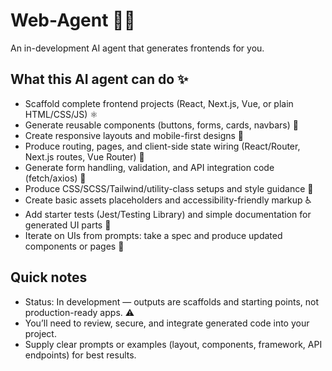# Web-Agent 🤖🎨

An in-development AI agent that generates frontends for you.

## What this AI agent can do ✨
- Scaffold complete frontend projects (React, Next.js, Vue, or plain HTML/CSS/JS) ⚛️
- Generate reusable components (buttons, forms, cards, navbars) 🧩
- Create responsive layouts and mobile-first designs 📱
- Produce routing, pages, and client-side state wiring (React/Router, Next.js routes, Vue Router) 🔁
- Generate form handling, validation, and API integration code (fetch/axios) 🔗
- Produce CSS/SCSS/Tailwind/utility-class setups and style guidance 🎨
- Create basic assets placeholders and accessibility-friendly markup ♿
- Add starter tests (Jest/Testing Library) and simple documentation for generated UI parts 🧪
- Iterate on UIs from prompts: take a spec and produce updated components or pages 🔁

## Quick notes
- Status: In development — outputs are scaffolds and starting points, not production-ready apps. ⚠️  
- You’ll need to review, secure, and integrate generated code into your project.  
- Supply clear prompts or examples (layout, components, framework, API endpoints) for best results.
